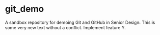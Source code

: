 # git_demo
A sandbox repository for demoing Git and GitHub in Senior Design.
This is some very new text without a conflict.
Implement feature Y.
